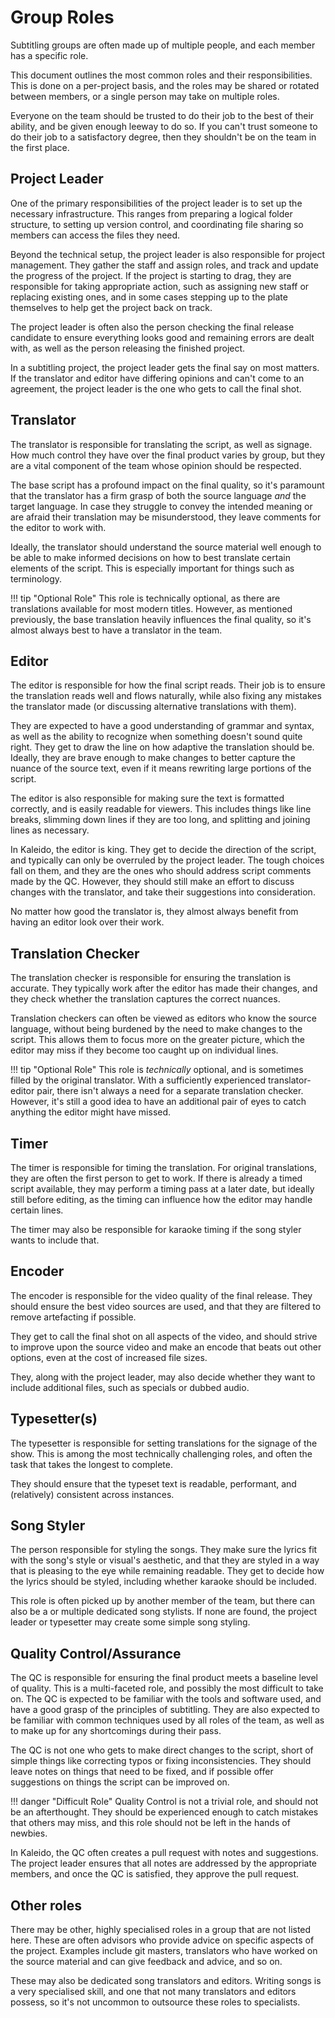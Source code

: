 # Group Roles

Subtitling groups are often made up of multiple people,
and each member has a specific role.

This document outlines the most common roles and their responsibilities.
This is done on a per-project basis,
and the roles may be shared or rotated between members,
or a single person may take on multiple roles.

Everyone on the team should be trusted to do their job to the best of their ability,
and be given enough leeway to do so.
If you can't trust someone to do their job to a satisfactory degree,
then they shouldn't be on the team in the first place.

## Project Leader

One of the primary responsibilities of the project leader is to set up the necessary infrastructure.
This ranges from preparing a logical folder structure,
to setting up version control,
and coordinating file sharing so members can access the files they need.

Beyond the technical setup,
the project leader is also responsible for project management.
They gather the staff and assign roles,
and track and update the progress of the project.
If the project is starting to drag,
they are responsible for taking appropriate action,
such as assigning new staff or replacing existing ones,
and in some cases stepping up to the plate themselves to help get the project back on track.

The project leader is often also the person checking the final release candidate to ensure everything looks good and remaining errors are dealt with,
as well as the person releasing the finished project.

In a subtitling project,
the project leader gets the final say on most matters.
If the translator and editor have differing opinions and can't come to an agreement,
the project leader is the one who gets to call the final shot.

## Translator

The translator is responsible for translating the script,
as well as signage.
How much control they have over the final product varies by group,
but they are a vital component of the team whose opinion should be respected.

The base script has a profound impact on the final quality,
so it's paramount that the translator has a firm grasp of both the source language _and_ the target language.
In case they struggle to convey the intended meaning or are afraid their translation may be misunderstood,
they leave comments for the editor to work with.

Ideally,
the translator should understand the source material well enough to be able to make informed decisions on how to best translate certain elements of the script.
This is especially important for things such as terminology.

!!! tip "Optional Role"
     This role is technically optional,
     as there are translations available for most modern titles.
     However, as mentioned previously,
     the base translation heavily influences the final quality,
     so it's almost always best to have a translator in the team.

## Editor

The editor is responsible for how the final script reads.
Their job is to ensure the translation reads well and flows naturally,
while also fixing any mistakes the translator made (or discussing alternative translations with them).

They are expected to have a good understanding of grammar and syntax,
as well as the ability to recognize when something doesn't sound quite right.
They get to draw the line on how adaptive the translation should be.
Ideally, they are brave enough to make changes to better capture the nuance of the source text,
even if it means rewriting large portions of the script.

The editor is also responsible for making sure the text is formatted correctly,
and is easily readable for viewers.
This includes things like line breaks,
slimming down lines if they are too long,
and splitting and joining lines as necessary.

In Kaleido, the editor is king.
They get to decide the direction of the script,
and typically can only be overruled by the project leader.
The tough choices fall on them,
and they are the ones who should address script comments made by the QC.
However, they should still make an effort to discuss changes with the translator,
and take their suggestions into consideration.

No matter how good the translator is,
they almost always benefit from having an editor look over their work.

## Translation Checker

The translation checker is responsible for ensuring the translation is accurate.
They typically work after the editor has made their changes,
and they check whether the translation captures the correct nuances.

Translation checkers can often be viewed as editors who know the source language,
without being burdened by the need to make changes to the script.
This allows them to focus more on the greater picture,
which the editor may miss if they become too caught up on individual lines.

!!! tip "Optional Role"
     This role is _technically_ optional,
     and is sometimes filled by the original translator.
     With a sufficiently experienced translator-editor pair,
     there isn't always a need for a separate translation checker.
     However, it's still a good idea to have an additional pair of eyes to catch anything the editor might have missed.

## Timer

The timer is responsible for timing the translation.
For original translations,
they are often the first person to get to work.
If there is already a timed script available,
they may perform a timing pass at a later date,
but ideally still before editing,
as the timing can influence how the editor may handle certain lines.

The timer may also be responsible for karaoke timing
if the song styler wants to include that.

## Encoder

The encoder is responsible for the video quality of the final release.
They should ensure the best video sources are used,
and that they are filtered to remove artefacting if possible.

They get to call the final shot on all aspects of the video,
and should strive to improve upon the source video
and make an encode that beats out other options,
even at the cost of increased file sizes.

They, along with the project leader,
may also decide whether they want to include additional files,
such as specials or dubbed audio.

## Typesetter(s)

The typesetter is responsible for setting translations for the signage of the show.
This is among the most technically challenging roles,
and often the task that takes the longest to complete.

They should ensure that the typeset text is readable,
performant, and (relatively) consistent across instances.

## Song Styler

The person responsible for styling the songs.
They make sure the lyrics fit with the song's style or visual's aesthetic,
and that they are styled in a way that is pleasing to the eye while remaining readable.
They get to decide how the lyrics should be styled,
including whether karaoke should be included.

This role is often picked up by another member of the team,
but there can also be a or multiple dedicated song stylists.
If none are found,
the project leader or typesetter may create some simple song styling.

## Quality Control/Assurance

The QC is responsible for ensuring the final product meets a baseline level of quality.
This is a multi-faceted role,
and possibly the most difficult to take on.
The QC is expected to be familiar with the tools and software used,
and have a good grasp of the principles of subtitling.
They are also expected to be familiar with common techniques used by all roles of the team,
as well as to make up for any shortcomings during their pass.

The QC is not one who gets to make direct changes to the script,
short of simple things like correcting typos or fixing inconsistencies.
They should leave notes on things that need to be fixed,
and if possible offer suggestions on things the script can be improved on.

!!! danger "Difficult Role"
     Quality Control is not a trivial role,
     and should not be an afterthought.
     They should be experienced enough to catch mistakes that others may miss,
     and this role should not be left in the hands of newbies.

In Kaleido, the QC often creates a pull request with notes and suggestions.
The project leader ensures that all notes are addressed by the appropriate members,
and once the QC is satisfied,
they approve the pull request.

## Other roles

There may be other, highly specialised roles in a group that are not listed here.
These are often advisors who provide advice on specific aspects of the project.
Examples include git masters,
translators who have worked on the source material and can give feedback and advice,
and so on.

These may also be dedicated song translators and editors.
Writing songs is a very specialised skill,
and one that not many translators and editors possess,
so it's not uncommon to outsource these roles to specialists.
